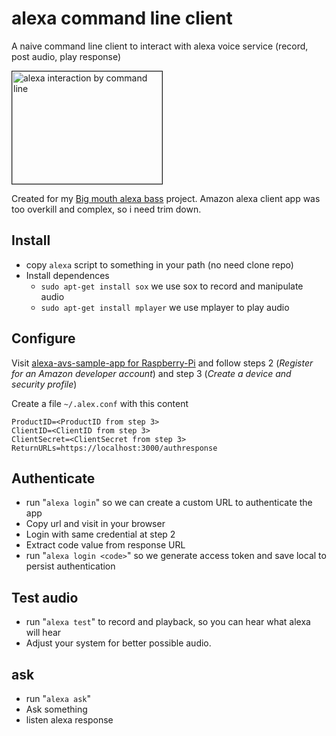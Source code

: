 # alexa command line client

A naive command line client to interact with alexa voice service (record, post audio, play response)

<a href="http://www.youtube.com/watch?feature=player_embedded&v=W00Xq1SpXCs
" target="_blank"><img src="http://img.youtube.com/vi/W00Xq1SpXCs/0.jpg" 
alt="alexa interaction by command line" width="240" height="180" border="1" /></a>

Created for my [Big mouth alexa bass](https://github.com/neyfrota/Big-Mouth-Alexa-Bass/blob/master/bin/alexa.pl) project. Amazon alexa client app was too overkill and complex, so i need trim down.   

## Install 
* copy ```alexa``` script to something in your path (no need clone repo)
* Install dependences
    * ```sudo apt-get install sox``` we use sox to record and manipulate audio
    * ```sudo apt-get install mplayer``` we use mplayer to play audio

## Configure

Visit [alexa-avs-sample-app for Raspberry-Pi](https://github.com/alexa/alexa-avs-sample-app/wiki/Raspberry-Pi) and follow steps 2 (*Register for an Amazon developer account*) and step 3 (*Create a device and security profile*)

Create a file  ```~/.alex.conf``` with this content
```
ProductID=<ProductID from step 3>
ClientID=<ClientID from step 3>
ClientSecret=<ClientSecret from step 3>
ReturnURLs=https://localhost:3000/authresponse

```

## Authenticate

* run "```alexa login```" so we can create a custom URL to authenticate the app
* Copy url and visit in your browser
* Login with same credential at step 2
* Extract code value from response URL 
* run "```alexa login <code>```" so we generate access token and save local to persist authentication

## Test audio

* run "```alexa test```" to record and playback, so you can hear what alexa will hear
* Adjust your system for better possible audio. 

## ask

* run "```alexa ask```" 
* Ask something
* listen alexa response